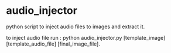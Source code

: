 # audio_injector
python script to inject audio files to images and extract it.

to inject audio file run :
 python audio_injector.py [template_image] [template_audio_file] [final_image_file].
